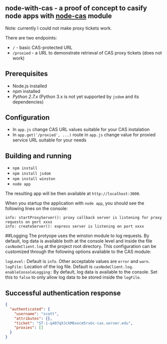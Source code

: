 node-with-cas - a proof of concept to casify node apps with [node-cas](https://github.com/joshchan/node-cas) module
-------------------------------------------------------------------------------------------------------------------

Note: currently I could not make proxy tickets work.

There are two endpoints:

* `/` - basic CAS-protected URL
* `/proxied` - a URL to demonstrate retrieval of CAS proxy tickets (does not work)

## Prerequisites
* Node.js installed
* npm installed
* *Python 2.7.x* (Python 3.x is not yet supported by `jsdom` and its dependencies)

## Configuration
* In `app.js` change CAS URL values suitable for your CAS instalation
* In `app.get('/proxied', ...)` route in `app.js` change value for proxied service URL suitable for your needs

## Building and running
* `npm install`
* `npm install jsdom`
* `npm install winston`
* `node app`

The resulting app will be then available at `http://localhost:3000`.

When you startup the application with `node app`, you should see the following lines on the console:
```
info: startProxyServer(): proxy callback server is listening for proxy requests on port xxxx
info: createServer(): express server is listening on port xxxx
```

##Logging
The protyope uses the winston module to log requests. By default, log data is available both at the console level and 
inside the file `casNodeClient.log` at the project root directory. This configuration can be customized through the following
options available to the CAS module:

`logLevel:` Default is `info`. Other acceptable values are `error` and  `warn`. 
`logFile:` Location of the log file. Default is `casNodeClient.log`.
`enableConsoleLogging:` By default, log data is available to the console. Set this to `false` to only allow log data
to be stored inside the `logFile`.

## Successful authentication response
```json
{
  "authenticated": {
    "username": "scott",
    "attributes": {},
    "ticket": "ST-1-q407qXJckM6xocm5rvGc-cas.server.edu",
    "proxies": []
  }
}
```
